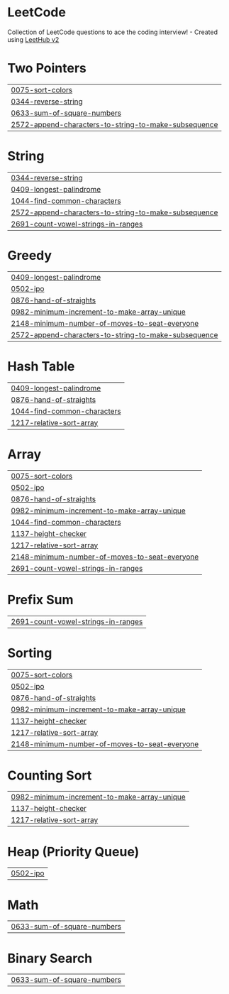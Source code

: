 # LeetCode
Collection of LeetCode questions to ace the coding interview! - Created using [LeetHub v2](https://github.com/arunbhardwaj/LeetHub-2.0)


# Two Pointers
|  |
| ------- |
| [0075-sort-colors](https://github.com/sagarkakkar03/LeetCode/tree/master/0075-sort-colors) |
| [0344-reverse-string](https://github.com/sagarkakkar03/LeetCode/tree/master/0344-reverse-string) |
| [0633-sum-of-square-numbers](https://github.com/sagarkakkar03/LeetCode/tree/master/0633-sum-of-square-numbers) |
| [2572-append-characters-to-string-to-make-subsequence](https://github.com/sagarkakkar03/LeetCode/tree/master/2572-append-characters-to-string-to-make-subsequence) |
# String
|  |
| ------- |
| [0344-reverse-string](https://github.com/sagarkakkar03/LeetCode/tree/master/0344-reverse-string) |
| [0409-longest-palindrome](https://github.com/sagarkakkar03/LeetCode/tree/master/0409-longest-palindrome) |
| [1044-find-common-characters](https://github.com/sagarkakkar03/LeetCode/tree/master/1044-find-common-characters) |
| [2572-append-characters-to-string-to-make-subsequence](https://github.com/sagarkakkar03/LeetCode/tree/master/2572-append-characters-to-string-to-make-subsequence) |
| [2691-count-vowel-strings-in-ranges](https://github.com/sagarkakkar03/LeetCode/tree/master/2691-count-vowel-strings-in-ranges) |
# Greedy
|  |
| ------- |
| [0409-longest-palindrome](https://github.com/sagarkakkar03/LeetCode/tree/master/0409-longest-palindrome) |
| [0502-ipo](https://github.com/sagarkakkar03/LeetCode/tree/master/0502-ipo) |
| [0876-hand-of-straights](https://github.com/sagarkakkar03/LeetCode/tree/master/0876-hand-of-straights) |
| [0982-minimum-increment-to-make-array-unique](https://github.com/sagarkakkar03/LeetCode/tree/master/0982-minimum-increment-to-make-array-unique) |
| [2148-minimum-number-of-moves-to-seat-everyone](https://github.com/sagarkakkar03/LeetCode/tree/master/2148-minimum-number-of-moves-to-seat-everyone) |
| [2572-append-characters-to-string-to-make-subsequence](https://github.com/sagarkakkar03/LeetCode/tree/master/2572-append-characters-to-string-to-make-subsequence) |
# Hash Table
|  |
| ------- |
| [0409-longest-palindrome](https://github.com/sagarkakkar03/LeetCode/tree/master/0409-longest-palindrome) |
| [0876-hand-of-straights](https://github.com/sagarkakkar03/LeetCode/tree/master/0876-hand-of-straights) |
| [1044-find-common-characters](https://github.com/sagarkakkar03/LeetCode/tree/master/1044-find-common-characters) |
| [1217-relative-sort-array](https://github.com/sagarkakkar03/LeetCode/tree/master/1217-relative-sort-array) |
# Array
|  |
| ------- |
| [0075-sort-colors](https://github.com/sagarkakkar03/LeetCode/tree/master/0075-sort-colors) |
| [0502-ipo](https://github.com/sagarkakkar03/LeetCode/tree/master/0502-ipo) |
| [0876-hand-of-straights](https://github.com/sagarkakkar03/LeetCode/tree/master/0876-hand-of-straights) |
| [0982-minimum-increment-to-make-array-unique](https://github.com/sagarkakkar03/LeetCode/tree/master/0982-minimum-increment-to-make-array-unique) |
| [1044-find-common-characters](https://github.com/sagarkakkar03/LeetCode/tree/master/1044-find-common-characters) |
| [1137-height-checker](https://github.com/sagarkakkar03/LeetCode/tree/master/1137-height-checker) |
| [1217-relative-sort-array](https://github.com/sagarkakkar03/LeetCode/tree/master/1217-relative-sort-array) |
| [2148-minimum-number-of-moves-to-seat-everyone](https://github.com/sagarkakkar03/LeetCode/tree/master/2148-minimum-number-of-moves-to-seat-everyone) |
| [2691-count-vowel-strings-in-ranges](https://github.com/sagarkakkar03/LeetCode/tree/master/2691-count-vowel-strings-in-ranges) |
# Prefix Sum
|  |
| ------- |
| [2691-count-vowel-strings-in-ranges](https://github.com/sagarkakkar03/LeetCode/tree/master/2691-count-vowel-strings-in-ranges) |
# Sorting
|  |
| ------- |
| [0075-sort-colors](https://github.com/sagarkakkar03/LeetCode/tree/master/0075-sort-colors) |
| [0502-ipo](https://github.com/sagarkakkar03/LeetCode/tree/master/0502-ipo) |
| [0876-hand-of-straights](https://github.com/sagarkakkar03/LeetCode/tree/master/0876-hand-of-straights) |
| [0982-minimum-increment-to-make-array-unique](https://github.com/sagarkakkar03/LeetCode/tree/master/0982-minimum-increment-to-make-array-unique) |
| [1137-height-checker](https://github.com/sagarkakkar03/LeetCode/tree/master/1137-height-checker) |
| [1217-relative-sort-array](https://github.com/sagarkakkar03/LeetCode/tree/master/1217-relative-sort-array) |
| [2148-minimum-number-of-moves-to-seat-everyone](https://github.com/sagarkakkar03/LeetCode/tree/master/2148-minimum-number-of-moves-to-seat-everyone) |
# Counting Sort
|  |
| ------- |
| [0982-minimum-increment-to-make-array-unique](https://github.com/sagarkakkar03/LeetCode/tree/master/0982-minimum-increment-to-make-array-unique) |
| [1137-height-checker](https://github.com/sagarkakkar03/LeetCode/tree/master/1137-height-checker) |
| [1217-relative-sort-array](https://github.com/sagarkakkar03/LeetCode/tree/master/1217-relative-sort-array) |
# Heap (Priority Queue)
|  |
| ------- |
| [0502-ipo](https://github.com/sagarkakkar03/LeetCode/tree/master/0502-ipo) |
# Math
|  |
| ------- |
| [0633-sum-of-square-numbers](https://github.com/sagarkakkar03/LeetCode/tree/master/0633-sum-of-square-numbers) |
# Binary Search
|  |
| ------- |
| [0633-sum-of-square-numbers](https://github.com/sagarkakkar03/LeetCode/tree/master/0633-sum-of-square-numbers) |